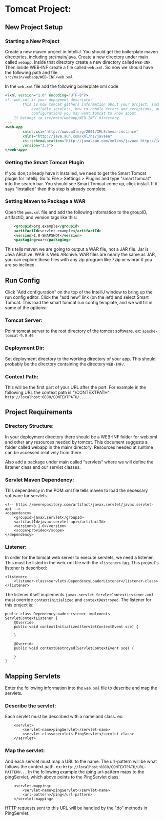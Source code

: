 # Tomcat Project:
## New Project Setup
### Starting a New Project
Create a new maven project in IntelliJ. You should get the boilerplate maven directories, including src/main/java. Create a new directory under main called `webapp`. Inside that directory create a new directory called `WEB-INF`. Then inside WEB-INF create a file called `web.xml`. So now we should have the following path and file:  
`src/main/webapp/WEB-INF/web.xml`
  
In the `web.xml` file add the following boilerplate xml code:
```xml
<?xml version="1.0" encoding="UTF-8"?>
<!--web.xml is your depoyment descriptor
        this is how tomcat gathers information about your project, such as welcome files,
            available servlets, how to handle errors and exceptions, and other various
            configurations you may want tomcat to know about.
    It belongs in src/main/webapp/WEB-INF/ directory
-->
<web-app
        xmlns:xsi="http://www.w3.org/2001/XMLSchema-instance"
        xmlns="http://java.sun.com/xml/ns/javaee"
        xsi:schemaLocation="http://java.sun.com/xml/ns/javaee http://java.sun.com/xml/ns/javaee/web-app_2_5.xsd"
        version="2.5">
</web-app>
```
### Getting the Smart Tomcat Plugin
If you don;t already have it installed, we need to get the Smart Tomcat plugin for Intellij. Go to File > Settings > Plugins and type "smart tomcat" into the search bar. You should see Smart Tomcat come up, click install. If it says "installed" then this step is already complete.

### Setting Maven to Package a WAR
Open the `pom.xml` file and add the following information to the groupID, artifactID, and version tags like this:
```xml
    <groupId>org.example</groupId>
    <artifactId>servlet-example</artifactId>
    <version>1.0-SNAPSHOT</version>
    <packaging>war</packaging>
```
This tells maven we are going to output a WAR file, not a JAR file. Jar is Java ARchive. WAR is Web ARchive. WAR files are nearly the same as JAR, you can explore these files with any zip program like 7zip or winrar if you are so inclined.

## Run Config
Click "Add configuration" on the top of the IntelliJ window to bring up the run config editor. Click the "add new" link (on the left) and select Smart Tomcat. This load the smart tomcat run config template, and we will fill in some of the options:

### Tomcat Server:
Point tomcat server to the root directory of the tomcat software. ex: 
`apache-tomcat-9.0.46`
### Deployment Dir:
Set deployment directory to the working directory of your app. This should probably 
be the directory containing the directory `WEB-INF/`.
### Context Path:
This will be the first part of your URL after the port. For example in the following URL the context path is "/CONTEXTPATH": `http://localhost:8080/CONTEXTPATH/...`

## Project Requirements
### Directory Structure:
In your deployment directory there should be a WEB-INF folder for web.xml and other any 
resources needed by tomcat. This document suggests a folder called webapp 
in the main/ directory. Resources needed at runtime can be accessed relatively from there.  

Also add a package under main called "servlets" where we will define the listener class and our servlet classes.


### Servlet Maven Dependency:
This dependency in the POM.xml file tells maven to load the necessary software for servlets.
```
<!-- https://mvnrepository.com/artifact/javax.servlet/javax.servlet-api -->
<dependency>
    <groupId>javax.servlet</groupId>
    <artifactId>javax.servlet-api</artifactId>
    <version>3.1.0</version>
    <scope>provided</scope>
</dependency>
```


### Listener:
In order for the tomcat web server to execute servlets, we need a listener. 
This must be listed in the web.xml file with the `<listener>` tag. 
This project's listener is described:
```
<listener>
    <listener-class>servlets.DependencyLoaderListener</listener-class>
</listener>
```

The listener itself implements `javax.servlet.ServletContextListener` and must 
override `contextInitialized` and `contextDestroyed`.
The listener for this project is:
```
public class DependencyLoaderListener implements ServletContextListener {
    @Override
    public void contextInitialized(ServletContextEvent sce) {

    }

    @Override
    public void contextDestroyed(ServletContextEvent sce) {

    }
}
```

## Mapping Servlets
Enter the following information into the `web.xml` file to describe and map the servlets.
### Describe the servlet:
Each servlet must be described with a name and class. ex: 
```
    <servlet>
        <servlet-name>pingServlet</servlet-name>
        <servlet-class>servlets.PingServlet</servlet-class>
    </servlet>
```

### Map the servlet:
And each servlet must map a URL to the name. The url-pattern will be what follows 
the context path. ex: `http://localhost:8080/CONTEXTPATH/URL-PATTERN...`
In the following example the /ping url-pattern maps to the pingServlet, which above 
points to the PingServlet class. 
```
    <servlet-mapping>
        <servlet-name>pingServlet</servlet-name>
        <url-pattern>/ping</url-pattern>
    </servlet-mapping>
```
HTTP requests sent to this URL will be handled by the "do" methods in PingServlet.  

